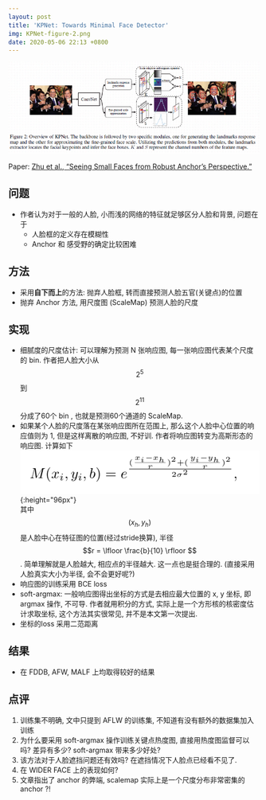 ```yaml
---
layout: post
title: 'KPNet: Towards Minimal Face Detector'
img: KPNet-figure-2.png
date: 2020-05-06 22:13 +0800
---
```

![](/assets/img/KPNet-figure-2-full.png)

Paper: [Zhu et al., “Seeing Small Faces from Robust Anchor’s Perspective.”](http://arxiv.org/abs/1802.09058)

## 问题

- 作者认为对于一般的人脸, 小而浅的网络的特征就足够区分人脸和背景, 问题在于
  - 人脸框的定义存在模糊性
  - Anchor 和 感受野的确定比较困难


## 方法

- 采用**自下而上**的方法: 抛弃人脸框, 转而直接预测人脸五官(关键点)的位置
- 抛弃 Anchor 方法, 用尺度图 (ScaleMap) 预测人脸的尺度

## 实现

- 细腻度的尺度估计: 可以理解为预测 N 张响应图, 每一张响应图代表某个尺度的 bin. 作者把人脸大小从 $$2^5$$ 到 $$2^11$$分成了60个 bin , 也就是预测60个通道的 ScaleMap. 
- 如果某个人脸的尺度落在某张响应图所在范围上, 那么这个人脸中心位置的响应值则为 1, 但是这样离散的响应图, 不好训. 作者将响应图转变为高斯形态的响应图. 计算如下  
  ![](/assets/img/KPNet-eq-3.png){:height="96px"}   
  其中 $$(x_h, y_h)$$ 是人脸中心在特征图的位置(经过stride换算), 半径 $$r = \lfloor \frac{b}{10} \rfloor $$. 简单理解就是人脸越大, 相应点的半径越大. 这一点也是挺合理的. (直接采用人脸真实大小为半径, 会不会更好呢?)
- 响应图的训练采用 BCE loss
- soft-argmax: 一般响应图得出坐标的方式是去相应最大位置的 x, y 坐标, 即 argmax 操作, 不可导. 作者就用积分的方式, 实际上是一个方形核的核密度估计求取坐标, 这个方法其实很常见, 并不是本文第一次提出. 
- 坐标的loss 采用二范距离

## 结果

- 在 FDDB, AFW, MALF 上均取得较好的结果

## 点评

1. 训练集不明确, 文中只提到 AFLW 的训练集, 不知道有没有额外的数据集加入训练
2. 为什么要采用 soft-argmax 操作训练关键点热度图, 直接用热度图监督可以吗? 差异有多少? soft-argmax 带来多少好处?
3. 该方法对于人脸遮挡问题还有效吗? 在遮挡情况下人脸点已经看不见了. 
4. 在 WIDER FACE 上的表现如何?
5. 文章指出了 anchor 的弊端, scalemap 实际上是一个尺度分布非常密集的 anchor ?!
